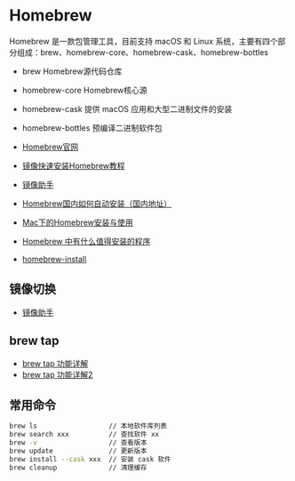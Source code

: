 # Homebrew

Homebrew 是一款包管理工具，目前支持 macOS 和 Linux 系统，主要有四个部分组成：brew、homebrew-core、homebrew-cask、homebrew-bottles

- brew Homebrew源代码仓库
- homebrew-core Homebrew核心源
- homebrew-cask 提供 macOS 应用和大型二进制文件的安装
- homebrew-bottles 预编译二进制软件包

- [Homebrew官网](https://brew.sh/)
- [镜像快速安装Homebrew教程](https://brew.idayer.com/)
- [镜像助手](https://brew.idayer.com/guide/change-source/)
- [Homebrew国内如何自动安装（国内地址）](https://zhuanlan.zhihu.com/p/111014448)
- [Mac下的Homebrew安装与使用](https://blog.csdn.net/terrysg/article/details/49342033)
- [Homebrew 中有什么值得安装的程序](https://www.zhihu.com/question/27469573)
- [homebrew-install](https://github.com/ineo6/homebrew-install)

## 镜像切换

- [镜像助手](https://brew.idayer.com/guide/change-source)

## brew tap

- [brew tap 功能详解](https://blog.csdn.net/yyws2039725/article/details/103655156)
- [brew tap 功能详解2](https://cloud.tencent.com/developer/article/1956502)

## 常用命令

``` bash
brew ls                  // 本地软件库列表
brew search xxx          // 查找软件 xx
brew -v                  // 查看版本
brew update              // 更新版本
brew install --cask xxx  // 安装 cask 软件
brew cleanup             // 清理缓存
```
